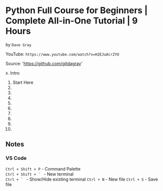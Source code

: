 # Python Full Course for Beginners | Complete All-in-One Tutorial | 9 Hours
by `Dave Gray`

YouTube: `https://www.youtube.com/watch?v=H2EJuAcrZYU`

Source: 'https://github.com/gitdagray'

x. Intro
1. Start Here
2.
3.
4.
5.
6.
7.
8.
9.
10.


## Notes

### VS Code

`Ctrl + Shift + P` - Command Palette<br>
``Ctrl + Shift + ` `` - New terminal<br>
``Ctrl + ` `` - Show/Hide existing terminal
`Ctrl + N` - New file
`Ctrl + S` - Save file